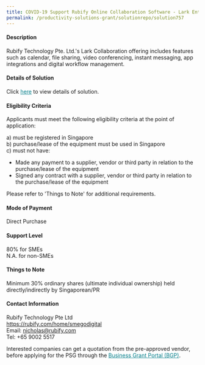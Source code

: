 ```yaml
---
title: COVID-19 Support Rubify Online Collaboration Software - Lark Enterprise Package
permalink: /productivity-solutions-grant/solutionrepo/solution757
---
```


#### Description

Rubify Technology Pte. Ltd.'s Lark Collaboration offering includes features such as calendar, file sharing, video conferencing, instant messaging, app integrations and digital workflow management.


#### Details of Solution

Click <a href='https://govassist.gobusiness.gov.sg/images/psg/Rubify_Remote Working_Annex_3_Part_1.pdf' style='color:#037e8a'>here</a> to view details of solution.

#### Eligibility Criteria

Applicants must meet the following eligibility criteria at the point of application:

a) must be registered in Singapore <br>
b) purchase/lease of the equipment must be used in Singapore <br>
c) must not have:
- Made any payment to a supplier, vendor or third party in relation to the purchase/lease of the equipment
- Signed any contract with a supplier, vendor or third party in relation to the purchase/lease of the equipment

Please refer to 'Things to Note' for additional requirements.

#### Mode of Payment
Direct Purchase

#### Support Level
80% for SMEs <br>
N.A. for non-SMEs

#### Things to Note
Minimum 30% ordinary shares (ultimate individual ownership) held directly/indirectly by Singaporean/PR

#### Contact Information
Rubify Technology Pte Ltd<br>https://rubify.com/home/smegodigital<br>Email: nicholas@rubify.com<br>Tel: +65 9002 5517

Interested companies can get a quotation from the pre-approved vendor, before applying for the PSG through the <a target='_blank' style='color:#037e8a' href='https://www.businessgrants.gov.sg/'>Business Grant Portal (BGP)</a>.
